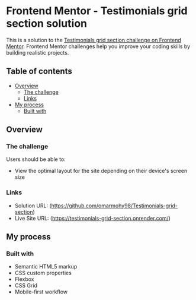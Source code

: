 # Frontend Mentor - Testimonials grid section solution

This is a solution to the [Testimonials grid section challenge on Frontend Mentor](https://www.frontendmentor.io/challenges/testimonials-grid-section-Nnw6J7Un7). Frontend Mentor challenges help you improve your coding skills by building realistic projects. 

## Table of contents

- [Overview](#overview)
  - [The challenge](#the-challenge)
  - [Links](#links)
- [My process](#my-process)
  - [Built with](#built-with)

## Overview

### The challenge

Users should be able to:

- View the optimal layout for the site depending on their device's screen size



### Links

- Solution URL: (https://github.com/omarmohy98/Testimonials-grid-section)
- Live Site URL: (https://testimonials-grid-section.onrender.com/)

## My process

### Built with

- Semantic HTML5 markup
- CSS custom properties
- Flexbox
- CSS Grid
- Mobile-first workflow